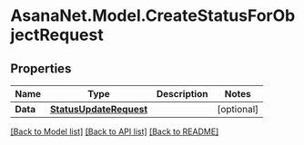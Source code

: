 # AsanaNet.Model.CreateStatusForObjectRequest

## Properties

Name | Type | Description | Notes
------------ | ------------- | ------------- | -------------
**Data** | [**StatusUpdateRequest**](StatusUpdateRequest.md) |  | [optional] 

[[Back to Model list]](../README.md#documentation-for-models) [[Back to API list]](../README.md#documentation-for-api-endpoints) [[Back to README]](../README.md)

